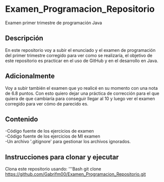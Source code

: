 # Examen_Programacion_Repositorio
Examen primer trimestre de programación Java

## Descripción
En este repositorio voy a subir el enunciado y el examen de programación del primer trimestre corregido para ver como se realizaría, el objetivo de este repositorio es practicar en el uso de GitHub y en el desarrollo en Java.

## Adicionalmente
Voy a subir también el examen que yo realicé en su momento con una nota de 6.8 puntos. Con esto quiero dejar una práctica de corrección para el que quiera de que cambiaría para conseguir llegar al 10 y luego ver el examen corregido para ver cómo de parecido es.

## Contenido
-Código fuente de los ejercicios de examen<br>
-Código fuente de los ejercicios de MI examen<br>
-Un archivo '.gitignore' para gestionar los archivos ignorados.

## Instrucciones para clonar y ejecutar
Clona este repositorio usando:
'''Bash
git clone https://github.com/Gabrifm00/Examen_Programacion_Repositorio.git
